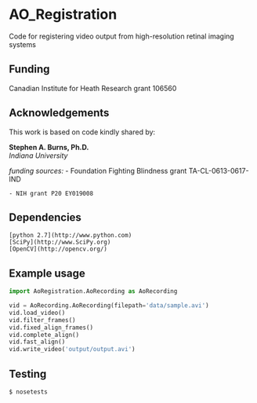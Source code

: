 # AO_Registration
Code for registering video output from high-resolution retinal imaging systems

## Funding

Canadian Institute for Heath Research grant 106560

## Acknowledgements

This work is based on code kindly shared by:

  **Stephen A. Burns, Ph.D.**  
  *Indiana University*

  *funding sources:*
    - Foundation Fighting Blindness grant TA-CL-0613-0617-IND

    - NIH grant P20 EY019008


  ## Dependencies
    [python 2.7](http://www.python.com)
    [SciPy](http://www.SciPy.org)
    [OpenCV](http://opencv.org/)

  ## Example usage
```python
import AoRegistration.AoRecording as AoRecording

vid = AoRecording.AoRecording(filepath='data/sample.avi')
vid.load_video()
vid.filter_frames()
vid.fixed_align_frames()
vid.complete_align()
vid.fast_align()
vid.write_video('output/output.avi')
```

## Testing
```
$ nosetests

```

